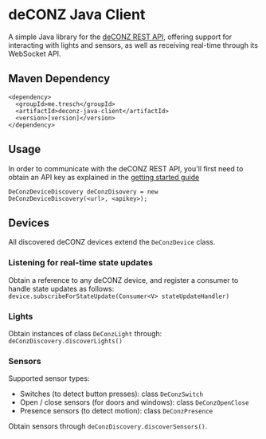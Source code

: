# deCONZ Java Client

A simple Java library for the [deCONZ REST API](https://dresden-elektronik.github.io/deconz-rest-doc),
offering support for interacting with lights and sensors, as well as receiving real-time through its
WebSocket API.

## Maven Dependency

    <dependency>
      <groupId>me.tresch</groupId>
      <artifactId>deconz-java-client</artifactId>
      <version>[version]</version>
    </dependency>

## Usage

In order to communicate with the deCONZ REST API, you'll first need to obtain an API key as explained in the
[getting started guide](https://dresden-elektronik.github.io/deconz-rest-doc/getting_started)

`DeConzDeviceDiscovery deConzDisovery = new DeConzDeviceDiscovery(<url>, <apikey>);`

## Devices
All discovered deCONZ devices extend the `DeConzDevice` class.

### Listening for real-time state updates

Obtain a reference to any deCONZ device, and register a consumer to handle state updates as follows:
`device.subscribeForStateUpdate(Consumer<V> stateUpdateHandler)`

### Lights
Obtain instances of class `DeConzLight` through: `deConzDiscovery.discoverLights()`

### Sensors
Supported sensor types:
* Switches (to detect button presses): class `DeConzSwitch`
* Open / close sensors (for doors and windows):  class `DeConzOpenClose`
* Presence sensors (to detect motion): class `DeConzPresence`

Obtain sensors through `deConzDiscovery.discoverSensors()`.